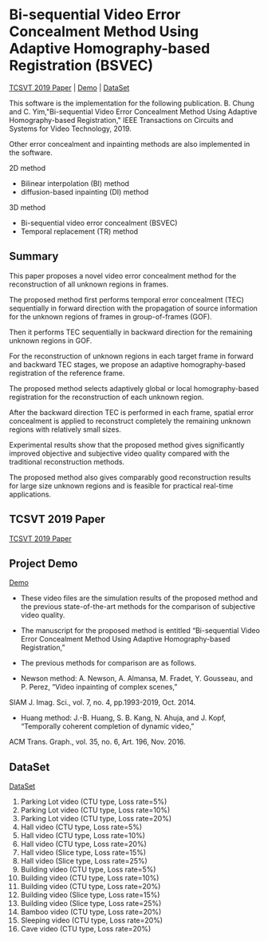 # Bi-sequential Video Error Concealment Method Using Adaptive Homography-based Registration (BSVEC)

[TCSVT 2019 Paper](https://ieeexplore.ieee.org/document/8682097) | [Demo](http://ivp.konkuk.ac.kr/bsvec) | [DataSet](http://ivp.konkuk.ac.kr/files/DataSet.zip)

This software is the implementation for the following publication. B. Chung and C. Yim,"Bi-sequential Video Error Concealment Method Using Adaptive Homography-based Registration," IEEE Transactions on Circuits and Systems for Video Technology, 2019.

Other error concealment and inpainting methods are also implemented in the software.

2D method
- Bilinear interpolation (BI) method
- diffusion-based inpainting (DI) method

3D method
- Bi-sequential video error concealment (BSVEC)
- Temporal replacement (TR) method

## Summary

This paper proposes a novel video error concealment method for the reconstruction of all unknown regions in frames. 

The proposed method first performs temporal error concealment (TEC) sequentially in forward direction with the propagation of source information for the unknown regions of frames in group-of-frames (GOF). 

Then it performs TEC sequentially in backward direction for the remaining unknown regions in GOF. 

For the reconstruction of unknown regions in each target frame in forward and backward TEC stages, we propose an adaptive homography-based registration of the reference frame. 

The proposed method selects adaptively global or local homography-based registration for the reconstruction of each unknown region. 

After the backward direction TEC is performed in each frame, spatial error concealment is applied to reconstruct completely the remaining unknown regions with relatively small sizes. 

Experimental results show that the proposed method gives significantly improved objective and subjective video quality compared with the traditional reconstruction methods. 

The proposed method also gives comparably good reconstruction results for large size unknown regions and is feasible for practical real-time applications.

## TCSVT 2019 Paper
[TCSVT 2019 Paper](https://ieeexplore.ieee.org/document/8682097)

## Project Demo
[Demo](http://ivp.konkuk.ac.kr/bsvec)

- These video files are the simulation results of the proposed method and the previous state-of-the-art methods for the comparison of subjective video quality.

- The manuscript for the proposed method is entitled “Bi-sequential Video Error Concealment Method Using Adaptive Homography-based Registration,”  

- The previous methods for comparison are as follows.

- Newson method:  A. Newson, A. Almansa, M. Fradet, Y. Gousseau, and P. Perez, “Video inpainting of complex scenes,” 

SIAM J. Imag. Sci., vol. 7, no. 4, pp.1993-2019, Oct. 2014.

- Huang method: J.-B. Huang, S. B. Kang, N. Ahuja, and J. Kopf, “Temporally coherent completion of dynamic video,” 

ACM Trans. Graph., vol. 35, no. 6, Art. 196, Nov. 2016.

## DataSet
[DataSet](http://ivp.konkuk.ac.kr/files/DataSet.zip)

1. Parking Lot video (CTU type, Loss rate=5%)
2. Parking Lot video (CTU type, Loss rate=10%)
3. Parking Lot video (CTU type, Loss rate=20%)
4. Hall video (CTU type, Loss rate=5%)
5. Hall video (CTU type, Loss rate=10%)
6. Hall video (CTU type, Loss rate=20%)
7. Hall video (Slice type, Loss rate=15%)
8. Hall video (Slice type, Loss rate=25%)
9. Building video (CTU type, Loss rate=5%)
10. Building video (CTU type, Loss rate=10%)
11. Building video (CTU type, Loss rate=20%)
12. Building video (Slice type, Loss rate=15%)
13. Building video (Slice type, Loss rate=25%)
14. Bamboo video (CTU type, Loss rate=20%)
15. Sleeping video (CTU type, Loss rate=20%)
16. Cave video (CTU type, Loss rate=20%)
